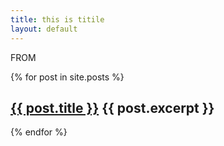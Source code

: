 ```yaml
---
title: this is titile
layout: default
---
```


FROM
<div>
{% for post in site.posts %}
	<h2>
          <a class="post-link" href="{{ post.url | prepend: site.baseurl }}">{{ post.title }}</a>
	  {{ post.excerpt }}
        </h2>
{% endfor %}
</div>
